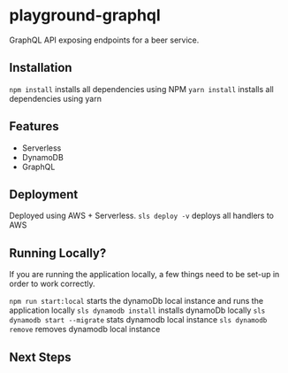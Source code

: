 # playground-graphql

GraphQL API exposing endpoints for a beer service.

## Installation

`npm install` installs all dependencies using NPM
`yarn install` installs all dependencies using yarn

## Features

- Serverless
- DynamoDB
- GraphQL

## Deployment

Deployed using AWS + Serverless.
`sls deploy -v` deploys all handlers to AWS

## Running Locally?
If you are running the application locally, a few things need to be set-up in order to work correctly.

`npm run start:local` starts the dynamoDb local instance and runs the application locally
`sls dynamodb install` installs dynamoDb locally
`sls dynamodb start --migrate` stats dynamodb local instance
`sls dynamodb remove` removes dynamodb local instance

## Next Steps

